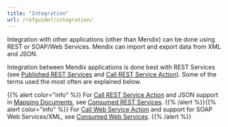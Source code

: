 ```yaml
---
title: "Integration"
url: /refguide7/integration/
---
```



Integration with other applications (other than Mendix) can be done using REST or SOAP/Web Services. Mendix can import and export data from XML and JSON.

Integration between Mendix applications is done best with REST Services (see [Published REST Services](/refguide7/published-rest-services/) and [Call REST Service Action](/refguide7/call-rest-action/)). Some of the terms used the most often are explained below.

{{% alert color="info" %}}
For [Call REST Service Action](/refguide7/call-rest-action/) and JSON support in [Mapping Documents](/refguide7/mapping-documents/), see [Consumed REST Services](/refguide7/consumed-rest-services/).
{{% /alert %}}{{% alert color="info" %}}
For [Call Web Service Action](/refguide7/call-web-service-action/) and support for SOAP Web Services/XML, see [Consumed Web Services](/refguide7/consumed-web-services/).
{{% /alert %}}
